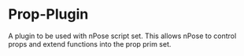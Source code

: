# Prop-Plugin
A plugin to be used with nPose script set.  This allows nPose to control props and extend functions into the prop prim set.
